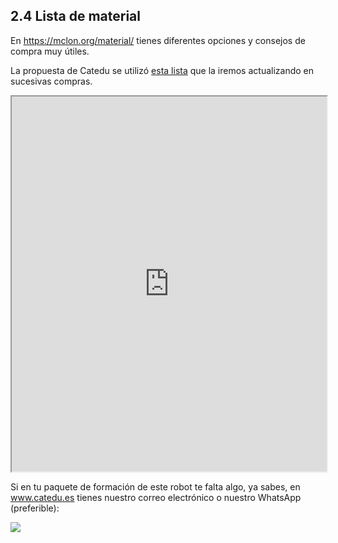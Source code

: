 ## 2.4 Lista de material

En https://mclon.org/material/ tienes diferentes opciones y consejos de compra muy útiles.

La propuesta de Catedu se utilizó [esta lista](https://docs.google.com/spreadsheets/d/1mkYEsyYl0UDgEmyHuLNv_slW4kHO099u-Ux1S6zBu8g/edit?usp=sharing) que la iremos actualizando en sucesivas compras.

<style>iframe{width:100%; height:600px}</style>
<iframe src="https://docs.google.com/spreadsheets/d/e/2PACX-1vRqb_-nn1kxDSNMYA1xD_GHMVJ5pdI9ufGwCRo8DC_xovHAv03YrtBk49CxWlKQ7KAyFfV6gG-WBXVq/pubhtml?gid=0&amp;single=true&amp;widget=true&amp;headers=false"></iframe>

Si en tu paquete de formación de este robot te falta algo, ya sabes, en www.catedu.es tienes nuestro correo electrónico o nuestro WhatsApp (preferible):

![](https://catedu.github.io/rover-marciano-alphabot/assets/2018-06-30%2007_45_40-Documento1%20-%20Microsoft%20Word.png)
